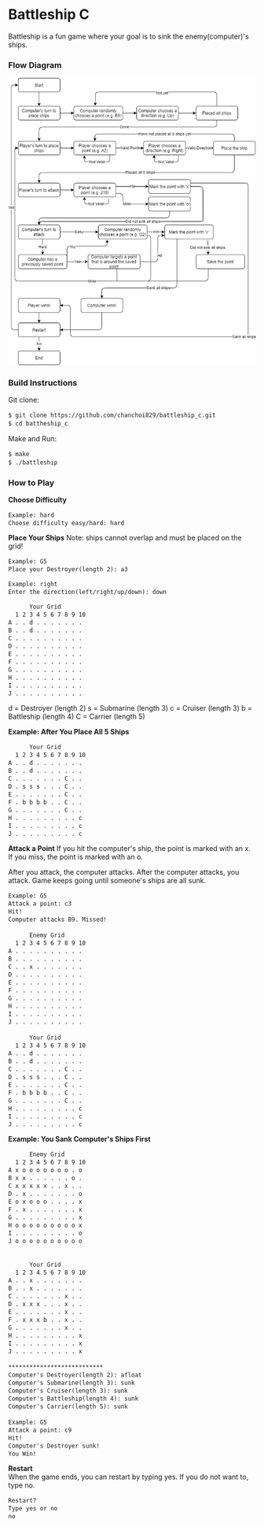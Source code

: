 # Battleship C

Battleship is a fun game where your goal is to sink the enemy(computer)'s ships.

### Flow Diagram

![Diagram](battleship_xml.jpg)

### Build Instructions
Git clone:
```bash
$ git clone https://github.com/chanchoi829/battleship_c.git
$ cd battheship_c
```

Make and Run:
```bash
$ make
$ ./battleship
```

### How to Play

**Choose Difficulty**
```
Example: hard
Choose difficulty easy/hard: hard
```

**Place Your Ships**
Note: ships cannot overlap and must be placed on the grid!

```
Example: G5
Place your Destroyer(length 2): a3
```


```
Example: right
Enter the direction(left/right/up/down): down
```

```
      Your Grid
  1 2 3 4 5 6 7 8 9 10
A . . d . . . . . . .
B . . d . . . . . . .
C . . . . . . . . . .
D . . . . . . . . . .
E . . . . . . . . . .
F . . . . . . . . . .
G . . . . . . . . . .
H . . . . . . . . . .
I . . . . . . . . . .
J . . . . . . . . . .
```

d = Destroyer (length 2)
s = Submarine (length 3)
c = Cruiser (length 3)
b = Battleship (length 4)
C = Carrier (length 5)

**Example: After You Place All 5 Ships**
```
      Your Grid
  1 2 3 4 5 6 7 8 9 10
A . . d . . . . . . .
B . . d . . . . . . .
C . . . . . . . C . .
D . s s s . . . C . .
E . . . . . . . C . .
F . b b b b . . C . .
G . . . . . . . C . .
H . . . . . . . . . c
I . . . . . . . . . c
J . . . . . . . . . c
```

**Attack a Point**
If you hit the computer's ship, the point is marked with an x.
If you miss, the point is marked with an o.

After you attack, the computer attacks.
After the computer attacks, you attack.
Game keeps going until someone's ships are all sunk.
```
Example: G5
Attack a point: c3
Hit!
Computer attacks B9. Missed!

      Enemy Grid
  1 2 3 4 5 6 7 8 9 10
A . . . . . . . . . .
B . . . . . . . . . .
C . . x . . . . . . .
D . . . . . . . . . .
E . . . . . . . . . .
F . . . . . . . . . .
G . . . . . . . . . .
H . . . . . . . . . .
I . . . . . . . . . .
J . . . . . . . . . .

      Your Grid
  1 2 3 4 5 6 7 8 9 10
A . . d . . . . . . .
B . . d . . . . . . .
C . . . . . . . C . .
D . s s s . . . C . .
E . . . . . . . C . .
F . b b b b . . C . .
G . . . . . . . C . .
H . . . . . . . . . c
I . . . . . . . . . c
J . . . . . . . . . c
```
**Example: You Sank Computer's Ships First**
```
      Enemy Grid
  1 2 3 4 5 6 7 8 9 10
A x o o o o o o o . o
B x x . . . . . . o .
C x x x x x . . x . .
D . x . . . . . . . o
E o x o o o . . . . x
F . x . . . . . . . x
G . . . . . . . . . x
H o o o o o o o o o x
I . . . . . . . . . o
J o o o o o o o o o o


      Your Grid
  1 2 3 4 5 6 7 8 9 10
A . . x . . . . . . .
B . . x . . . . . . .
C . . . . . . . x . .
D . x x x . . . x . .
E . . . . . . . x . .
F . x x x b . . x . .
G . . . . . . . x . .
H . . . . . . . . . x
I . . . . . . . . . x
J . . . . . . . . . x

***************************
Computer's Destroyer(length 2): afloat
Computer's Submarine(length 3): sunk
Computer's Cruiser(length 3): sunk
Computer's Battleship(length 4): sunk
Computer's Carrier(length 5): sunk

Example: G5
Attack a point: c9
Hit!
Computer's Destroyer sunk!
You Win!
```

**Restart**  
When the game ends, you can restart by typing yes.
If you do not want to, type no.
```
Restart?
Type yes or no
no
```